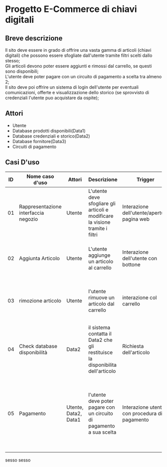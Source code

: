 # Progetto E-Commerce di chiavi digitali

## Breve descrizione

Il sito deve essere in grado di offrire una vasta gamma di articoli (chiavi digitali) che possono essere sfogliate dall'utente tramite filtri scelti dallo stesso;  
Gli articoli devono poter essere aggiunti e rimossi dal carrello, se questi sono disponibili;  
L'utente deve poter pagare con un circuito di pagamento a scelta tra almeno 2;  
Il sito deve poi offrire un sistema di login dell'utente per eventuali comunicazioni, offerte e visualizzazione dello storico (se sprovvisto di credenziali l'utente puo acquistare da ospite);

## Attori
- Utente
- Database prodotti disponibili(Data1)
- Database credenziali e storico(Data2)
- Database fornitore(Data3)
- Circuiti di pagamento  
 

## Casi D'uso
|ID|Nome caso d'uso|Attori|Descrizione|Trigger|Precondizioni|Postcondizioni|Normal flow|alternative flow|Eccezioni|Include|
|-|-|-|-|-|-|-|-|-|-|-|
01|Rappresentazione interfaccia negozio|Utente|L'utente deve sfogliare gli articoli e modificare la visione tramite i filtri| Interazione dell'utente/apertura pagina web| nessuna| modifica interfaccia|l'utente sceglie il filtro da adattare e viene modificata l'interfaccia| // | // | //|
|02| Aggiunta Articolo| Utente| L'utente aggiunge un articolo al carrello| Interazione dell'utente con bottone| Nessuna| Modifica carrello| Utente sceglie, sistema controlla e aggiunge al carrello| //| Articolo esaurito| //|
03| rimozione articolo| Utente| l'utente rimuove un articolo dal carrello| interazione col carrello| almeno un articolo nel carrello| modifica carrello| Utente sceglie cosa rimuovere, sistema rimuove dal carrello| //| //| //|
04| Check database disponibilità| Data2| il sistema contatta il Data2 che gli restituisce la disponibilita dell'articolo| Richiesta dell'articolo| nessuna| Modifica etichetta articolo| il Data2 restituisce una flag al sistema| //| //|//|
05| Pagamento| Utente, Data2, Data1| l'utente deve poter pagare con un circuito di pagamento a sua scelta| Interazione utente con procedura di pagamento| almeno un articolo nel carrello| modifica carrello, modifica data1 e data2| utente sceglie di pagare, il  pagamento viene processato, il carrello e i data modificati, e l'articolo viene spedito| pagamento non riuscito, ritorno alla schermata iniziale del carrello| errore pagamento| //|

sesso sesso





